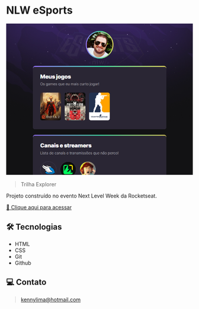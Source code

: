 # NLW eSports 

![preview](./.github/preview.png)

> Trilha Explorer

Projeto construído no evento Next Level Week da Rocketseat.

[🔗 Clique aqui para acessar](https://kennylima.github.io/NLW_eSports_RocketSeat/)

## 🛠 Tecnologias 
- HTML
- CSS
- Git
- Github

## 💻 Contato 

 > kennylima@hotmail.com